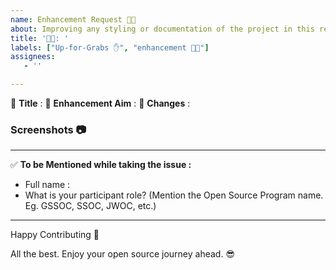 ```yaml
---
name: Enhancement Request 🧑‍💻
about: Improving any styling or documentation of the project in this repository.
title: '🧑‍💻: '
labels: ["Up-for-Grabs ✋", "enhancement 🧑‍💻"]
assignees:
   - ''

---
```


:red_circle: **Title** :
:red_circle: **Enhancement Aim** :
:red_circle: **Changes** : <!-- Enlist those changes you want to do. -->


### Screenshots 📷
<!-- Write N/A if not available-->


***********************************************************************
:white_check_mark: **To be Mentioned while taking the issue :**
- Full name : 
- What is your participant role? (Mention the Open Source Program name. Eg. GSSOC, SSOC, JWOC, etc.)

***********************************************************************
Happy Contributing 🚀 

All the best. Enjoy your open source journey ahead. 😎
